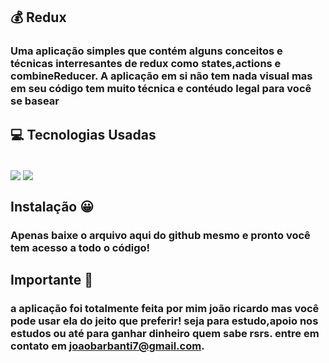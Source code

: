 ## 💰 Redux

### Uma aplicação simples que contém alguns conceitos e técnicas interresantes de redux como states,actions e combineReducer. A aplicação em si não tem nada visual mas em seu código tem muito técnica e contéudo legal para você se basear 


## 💻 Tecnologias Usadas
<div style="display: inline_block"><br/>
<img align="center" src="https://img.shields.io/badge/React-20232A?style=for-the-badge&logo=react&logoColor=61DAFB">
<img align="center" src="https://img.shields.io/badge/JavaScript-323330?style=for-the-badge&logo=javascript&logoColor=F7DF1E">


## Instalação 😀

### Apenas baixe o arquivo aqui do github mesmo e pronto você tem acesso a todo o código!

## Importante 💛

### a aplicação foi totalmente feita por mim joão ricardo mas você pode usar ela do jeito que preferir! seja para estudo,apoio nos estudos ou até para ganhar dinheiro quem sabe rsrs. entre em contato em joaobarbanti7@gmail.com.
</div>
